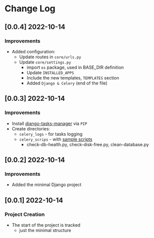 # Change Log

## [0.0.4] 2022-10-14
### Improvements

- Added configuration:
  - Update routes in `core/urls.py`
  - Update `core/settings.py`
    - import `os` package, used in BASE_DIR definition
    - Update `INSTALLED_APPS`
    - Include the new templates, `TEMPLATES` section
    - Added `Django & Celery` (end of the file)

## [0.0.3] 2022-10-14
### Improvements

- Install [django-tasks-manager](https://github.com/app-generator/django-tasks-manager) via `PIP`
- Create directories:
  - `celery_logs` - for tasks logging
  - `celery_scrips` - with [sample scripts](https://github.com/app-generator/django-tasks-manager/tree/main/django_tm/celery_scripts)
    - check-db-health.py, check-disk-free.py, clean-database.py

## [0.0.2] 2022-10-14
### Improvements

- Added the minimal Django project

## [0.0.1] 2022-10-14
### Project Creation 

- The start of the project is tracked
  - just the minimal structure
